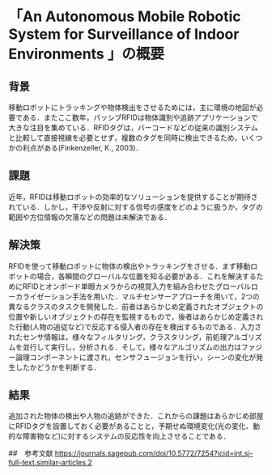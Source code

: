 
# 「An Autonomous Mobile Robotic System for Surveillance of Indoor Environments 」の概要
## 背景
移動ロボットにトラッキングや物体検出をさせるためには，主に環境の地図が必要である．またここ数年，パッシブRFIDは物体識別や追跡アプリケーションで大きな注目を集めている．RFIDタグは，バーコードなどの従来の識別システムと比較して直接視線を必要とせず，複数のタグを同時に検出できるため，いくつかの利点がある(Finkenzeller, K., 2003)．
## 課題
近年，RFIDは移動ロボットの効率的なソリューションを提供することが期待されている．しかし，干渉や反射に対する信号の感度をどのように扱うか，タグの範囲や方位情報の欠落などの問題は未解決である．
## 解決策
RFIDを使って移動ロボットに物体の検出やトラッキングをさせる．まず移動ロボットの場合，各瞬間のグローバルな位置を知る必要がある．これを解決するためにRFIDとオンボード単眼カメラからの視覚入力を組み合わせたグローバルローカライゼーション手法を用いた．マルチセンサーアプローチを用いて，2つの異なるクラスのタスクを開発した．前者はあらかじめ定義されたオブジェクトの位置や新しいオブジェクトの存在を監視するもので，後者はあらかじめ定義された行動(人物の追従など)で反応する侵入者の存在を検出するものである．入力されたセンサ情報は，様々なフィルタリング，クラスタリング，前処理アルゴリズムを並行して実行し，分析される．そして，様々なアルゴリズムの出力はファジー論理コンポーネントに渡され，センサフュージョンを行い，シーンの変化が発生したかどうかを判断する．
## 結果
追加された物体の検出や人物の追跡ができた．これからの課題はあらかじめ部屋にRFIDタグを設置しておく必要があることと，予期せぬ環境変化(光の変化、動的な障害物など)に対するシステムの反応性を向上させることである．

##　参考文献
https://journals.sagepub.com/doi/10.5772/7254?icid=int.sj-full-text.similar-articles.2
